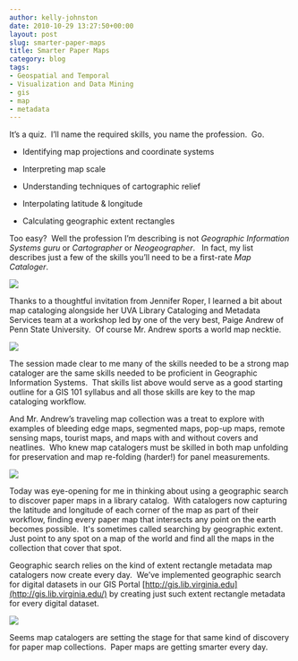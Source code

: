 ```yaml
---
author: kelly-johnston
date: 2010-10-29 13:27:50+00:00
layout: post
slug: smarter-paper-maps
title: Smarter Paper Maps
category: blog
tags:
- Geospatial and Temporal
- Visualization and Data Mining
- gis
- map
- metadata
---
```


It’s a quiz.  I’ll name the required skills, you name the profession.  Go.



	
  * Identifying map projections and coordinate systems

	
  * Interpreting map scale

	
  * Understanding techniques of cartographic relief

	
  * Interpolating latitude & longitude

	
  * Calculating geographic extent rectangles


Too easy?  Well the profession I’m describing is not _Geographic Information Systems guru_ or _Cartographer_ or _Neogeographer_.   In fact, my list describes just a few of the skills you’ll need to be a first-rate _Map Cataloger_.

[![](http://static.scholarslab.org/wp-content/uploads/2010/10/MapCatalogingBooks-300x225.jpg)](http://www.scholarslab.org/digital-humanities/smarter-paper-maps/attachment/mapcatalogingbooks/)

Thanks to a thoughtful invitation from Jennifer Roper, I learned a bit about map cataloging alongside her UVA Library Cataloging and Metadata Services team at a workshop led by one of the very best, Paige Andrew of Penn State University.  Of course Mr. Andrew sports a world map necktie.

[![](http://static.scholarslab.org/wp-content/uploads/2010/10/PaigeAndrew-222x300.jpg)](http://www.scholarslab.org/digital-humanities/smarter-paper-maps/attachment/paigeandrew/)

The session made clear to me many of the skills needed to be a strong map cataloger are the same skills needed to be proficient in Geographic Information Systems.  That skills list above would serve as a good starting outline for a GIS 101 syllabus and all those skills are key to the map cataloging workflow.

And Mr. Andrew’s traveling map collection was a treat to explore with examples of bleeding edge maps, segmented maps, pop-up maps, remote sensing maps, tourist maps, and maps with and without covers and neatlines.  Who knew map catalogers must be skilled in both map unfolding for preservation and map re-folding (harder!) for panel measurements.

[![](http://static.scholarslab.org/wp-content/uploads/2010/10/AssortedMaps-300x225.jpg)](http://www.scholarslab.org/digital-humanities/smarter-paper-maps/attachment/assortedmaps/)

Today was eye-opening for me in thinking about using a geographic search to discover paper maps in a library catalog.  With catalogers now capturing the latitude and longitude of each corner of the map as part of their workflow, finding every paper map that intersects any point on the earth becomes possible.  It's sometimes called searching by geographic extent.  Just point to any spot on a map of the world and find all the maps in the collection that cover that spot.

Geographic search relies on the kind of extent rectangle metadata map catalogers now create every day.  We’ve implemented geographic search for digital datasets in our GIS Portal [http://gis.lib.virginia.edu](http://gis.lib.virginia.edu/) by creating just such extent rectangle metadata for every digital dataset.

[![](http://static.scholarslab.org/wp-content/uploads/2010/10/GIS-Portal-300x265.jpg)](http://www.scholarslab.org/digital-humanities/smarter-paper-maps/attachment/gis-portal/)

Seems map catalogers are setting the stage for that same kind of discovery for paper map collections.  Paper maps are getting smarter every day.
